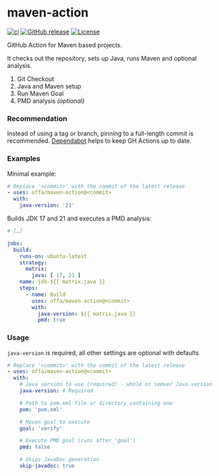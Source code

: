# maven-action

[![ci](https://github.com/offa/maven-action/actions/workflows/ci.yml/badge.svg)](https://github.com/offa/maven-action/actions/workflows/ci.yml)
[![GitHub release](https://img.shields.io/github/release/offa/maven-action.svg)](https://github.com/offa/maven-action/releases)
[![License](https://img.shields.io/badge/license-GPLv3-yellow.svg)](LICENSE)

GitHub Action for Maven based projects.

It checks out the repository, sets up Java, runs Maven and optional analysis.

1. Git Checkout
1. Java and Maven setup
1. Run Maven Goal
1. PMD analysis *(optional)*

### Recommendation

Instead of using a tag or branch, pinning to a full-length commit is recommended.
[Dependabot](https://docs.github.com/en/code-security/dependabot/working-with-dependabot/keeping-your-actions-up-to-date-with-dependabot) helps to keep GH Actions up to date.

### Examples

Minimal example:

```yml
# Replace '<commit>' with the commit of the latest release
- uses: offa/maven-action@<commit>
  with:
    java-version: '21'
```

Builds JDK 17 and 21 and executes a PMD analysis:

```yml
# […]

jobs:
  build:
    runs-on: ubuntu-latest
    strategy:
      matrix:
        java: [ 17, 21 ]
    name: jdk-${{ matrix.java }}
    steps:
      - name: Build
        uses: offa/maven-action@<commit>
        with:
          java-version: ${{ matrix.java }}
          pmd: true
```

### Usage

`java-version` is required, all other settings are optional with defaults

```yml
# Replace '<commit>' with the commit of the latest release
- uses: offa/maven-action@<commit>
  with:
    # Java version to use (required) - whole or semver Java version
    java-version: # Required

    # Path to pom.xml file or directory containing one
    pom: 'pom.xml'

    # Maven goal to execute
    goal: 'verify'

    # Execute PMD goal (runs after 'goal')
    pmd: false

    # Skips JavaDoc generation
    skip-javadoc: true
```

